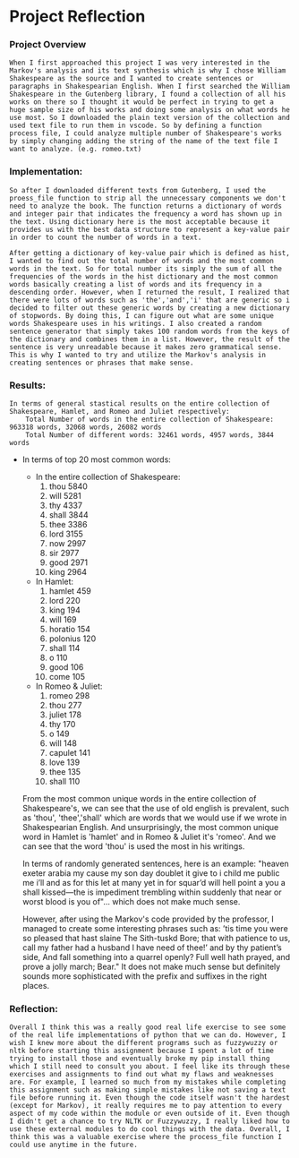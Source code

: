 # Project Reflection


### Project Overview
    When I first approached this project I was very interested in the Markov's analysis and its text synthesis which is why I chose William Shakespeare as the source and I wanted to create sentences or paragraphs in Shakespearian English. When I first searched the William Shakespeare in the Gutenberg library, I found a collection of all his works on there so I thought it would be perfect in trying to get a huge sample size of his works and doing some analysis on what words he use most. So I downloaded the plain text version of the collection and used text file to run them in vscode. So by defining a function process file, I could analyze multiple number of Shakespeare's works by simply changing adding the string of the name of the text file I want to analyze. (e.g. romeo.txt)

### Implementation:
    So after I downloaded different texts from Gutenberg, I used the proess_file function to strip all the unnecessary components we don't need to analyze the book. The function returns a dictionary of words and integer pair that indicates the frequency a word has shown up in the text. Using dictionary here is the most acceptable because it provides us with the best data structure to represent a key-value pair in order to count the number of words in a text.

    After getting a dictionary of key-value pair which is defined as hist, I wanted to find out the total number of words and the most common words in the text. So for total number its simply the sum of all the frequencies of the words in the hist dictionary and the most common words basically creating a list of words and its frequency in a descending order. However, when I returned the result, I realized that there were lots of words such as 'the','and','i' that are generic so i decided to filter out these generic words by creating a new dictionary of stopwords. By doing this, I can figure out what are some unique words Shakespeare uses in his writings. I also created a random sentence generator that simply takes 100 random words from the keys of the dictionary and combines them in a list. However, the result of the sentence is very unreadable because it makes zero grammatical sense. This is why I wanted to try and utilize the Markov's analysis in creating sentences or phrases that make sense.

### Results:
    In terms of general stastical results on the entire collection of Shakespeare, Hamlet, and Romeo and Juliet respectively:
        Total Number of words in the entire collection of Shakespeare: 963318 words, 32068 words, 26082 words
        Total Number of different words: 32461 words, 4957 words, 3844 words
    
- In terms of top 20 most common words:
    - In the entire collection of Shakespeare:
        1. thou     5840
        2. will     5281
        3. thy      4337
        4. shall    3844
        5. thee     3386
        6. lord     3155
        7. now      2997
        8. sir      2977
        9. good     2971
        10. king     2964
    - In Hamlet:
        1. hamlet   459
        2. lord     220
        3. king     194
        4. will     169
        5. horatio  154
        6. polonius 120
        7. shall    114
        8. o        110
        9. good     106
        10. come     105
    - In Romeo & Juliet:
        1. romeo    298
        2. thou     277
        3. juliet   178
        4. thy      170
        5. o        149
        6. will     148
        7. capulet  141
        8. love     139
        9. thee     135
        10. shall    110

    From the most common unique words in the entire collection of Shakespeare's, we can see that the use of old english is prevalent, such as 'thou', 'thee','shall' which are words that we would use if we wrote in Shakespearian English. And unsurprisingly, the most common unique word in Hamlet is 'hamlet' and in Romeo & Juliet it's 'romeo'. And we can see that the word 'thou' is used the most in his writings.

    In terms of randomly generated sentences, here is an example: "heaven exeter arabia my cause my son day doublet it give to i child me public me i’ll and as for this let at many yet in for squar’d will hell point a you a shall kissed—the is impediment trembling within suddenly that near or worst blood is you of"... which does not make much sense.

    However, after using the Markov's code provided by the professor, I managed to create some interesting phrases such as: ’tis time you were so pleased that hast slaine The Sith-tuskd Bore; that with patience to us, call my father had a husband I have need of thee!’ and by thy patient’s side, And fall something into a quarrel openly? Full well hath prayed, and prove a jolly march; Bear." It does not make much sense but definitely sounds more sophisticated with the prefix and suffixes in the right places.

### Reflection:
    Overall I think this was a really good real life exercise to see some of the real life implementations of python that we can do. However, I wish I knew more about the different programs such as fuzzywuzzy or nltk before starting this assignment because I spent a lot of time trying to install those and eventually broke my pip install thing which I still need to consult you about. I feel like its through these exercises and assignments to find out what my flaws and weaknesses are. For example, I learned so much from my mistakes while completing this assignment such as making simple mistakes like not saving a text file before running it. Even though the code itself wasn't the hardest (except for Markov), it really requires me to pay attention to every aspect of my code within the module or even outside of it. Even though I didn't get a chance to try NLTK or Fuzzywuzzy, I really liked how to use these external modules to do cool things with the data. Overall, I think this was a valuable exercise where the process_file function I could use anytime in the future.